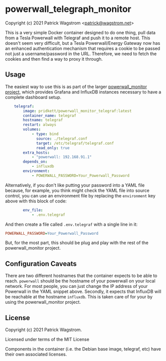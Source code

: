 powerwall_telegraph_monitor
===========================

Copyright (c) 2021 Patrick Wagstrom &lt;patrick@wagstrom.net&gt;

This is a very simple Docker container designed to do one thing, pull data from
a Tesla Powerwall with Telegraf and push it to a remote host. This doesn't seem
very difficult, but a Tesla Powerwall/Energy Gateway now has an enhanced
authentication mechanism that requires a cookie to be passed not just a
username/password in the URL. Therefore, we need to fetch the cookies and then
find a way to proxy it through.

Usage
-----

The easiest way to use this is as part of the larger [powerwall_monitor
project](https://github.com/mihailescu2m/powerwall_monitor), which provides
Grafana and InfluxDB instances necessary to have a complete
dashboard setup.

```yaml
    telegraf:
        image: pridkett/powerwall_monitor_telegraf:latest
        container_name: telegraf
        hostname: telegraf
        restart: always
        volumes:
            - type: bind
              source: ./telegraf.conf
              target: /etc/telegraf/telegraf.conf
              read_only: true
        extra_hosts:
            - "powerwall: 192.168.91.1"
        depends_on:
            - influxdb
        environment:
            - POWERWALL_PASSWORD=Your_Powerwall_Password
```

Alternatively, if you don't like putting your password into a YAML file
because, for example, you think might check the YAML file into source control,
you can use an environment file by replacing the `environment` key above with
this block of code:

```yaml
        env_file:
            - .env.telegraf
```

And then create a file called `.env.telegraf` with a single line in it:

```ini
POWERWALL_PASSWORD=Your_Powerwall_Password
```

But, for the most part, this should be plug and play with the rest of the
powerwall\_monitor project.

Configuration Caveats
---------------------

There are two different hostnames that the container expects to be able to
reach. `powerwall` should be the hostname of your powerwall on your local
network. For most people, you can just change the IP address of your Powerwall
in the YAML snippet above. Secondly, it expects that InfluxDB will be reachable
at the hostname `influxdb`. This is taken care of for your by using the
powerwall_monitor project.

License
-------

Copyright (c) 2021 Patrick Wagstrom.

Licensed under terms of the MIT License

Components in the container (i.e. the Debian base image, telegraf, etc) have
their own associated licenses.
